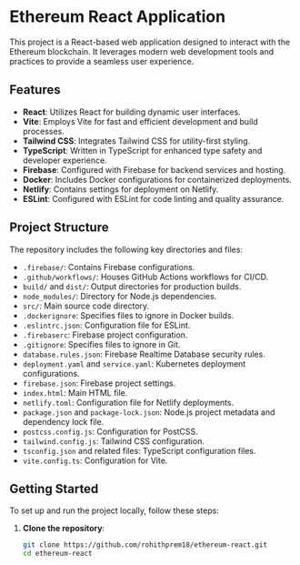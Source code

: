 # Ethereum React Application

This project is a React-based web application designed to interact with the Ethereum blockchain. It leverages modern web development tools and practices to provide a seamless user experience.

## Features

- **React**: Utilizes React for building dynamic user interfaces.
- **Vite**: Employs Vite for fast and efficient development and build processes.
- **Tailwind CSS**: Integrates Tailwind CSS for utility-first styling.
- **TypeScript**: Written in TypeScript for enhanced type safety and developer experience.
- **Firebase**: Configured with Firebase for backend services and hosting.
- **Docker**: Includes Docker configurations for containerized deployments.
- **Netlify**: Contains settings for deployment on Netlify.
- **ESLint**: Configured with ESLint for code linting and quality assurance.

## Project Structure

The repository includes the following key directories and files:

- `.firebase/`: Contains Firebase configurations.
- `.github/workflows/`: Houses GitHub Actions workflows for CI/CD.
- `build/` and `dist/`: Output directories for production builds.
- `node_modules/`: Directory for Node.js dependencies.
- `src/`: Main source code directory.
- `.dockerignore`: Specifies files to ignore in Docker builds.
- `.eslintrc.json`: Configuration file for ESLint.
- `.firebaserc`: Firebase project configuration.
- `.gitignore`: Specifies files to ignore in Git.
- `database.rules.json`: Firebase Realtime Database security rules.
- `deployment.yaml` and `service.yaml`: Kubernetes deployment configurations.
- `firebase.json`: Firebase project settings.
- `index.html`: Main HTML file.
- `netlify.toml`: Configuration file for Netlify deployments.
- `package.json` and `package-lock.json`: Node.js project metadata and dependency lock file.
- `postcss.config.js`: Configuration for PostCSS.
- `tailwind.config.js`: Tailwind CSS configuration.
- `tsconfig.json` and related files: TypeScript configuration files.
- `vite.config.ts`: Configuration for Vite.

## Getting Started

To set up and run the project locally, follow these steps:

1. **Clone the repository**:

   ```bash
   git clone https://github.com/rohithprem18/ethereum-react.git
   cd ethereum-react
